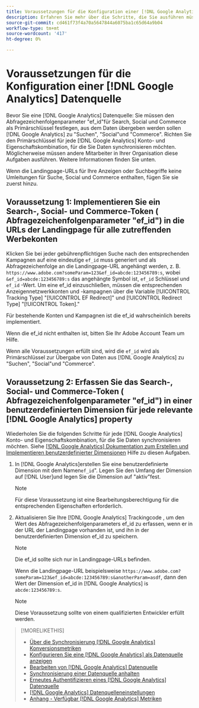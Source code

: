 ```yaml
---
title: Voraussetzungen für die Konfiguration einer [!DNL Google Analytics] Datenquelle
description: Erfahren Sie mehr über die Schritte, die Sie ausführen müssen, bevor Sie eine [!DNL Google Analytics] Datenquelle.
source-git-commit: cd461f73f4a70a5647844a6075ba1c65d64a9b04
workflow-type: tm+mt
source-wordcount: '417'
ht-degree: 0%

---
```


# Voraussetzungen für die Konfiguration einer [!DNL Google Analytics] Datenquelle

Bevor Sie eine [!DNL Google Analytics] Datenquelle: Sie müssen den Abfragezeichenfolgenparameter &quot;ef_id&quot;für Search, Social und Commerce als Primärschlüssel festlegen, aus dem Daten übergeben werden sollen [!DNL Google Analytics] zu &quot;Suchen&quot;, &quot;Social&quot;und &quot;Commerce&quot;. Richten Sie den Primärschlüssel für jede [!DNL Google Analytics] Konto- und Eigenschaftskombination, für die Sie Daten synchronisieren möchten. Möglicherweise müssen andere Mitarbeiter in Ihrer Organisation diese Aufgaben ausführen. Weitere Informationen finden Sie unten.

Wenn die Landingpage-URLs für Ihre Anzeigen oder Suchbegriffe keine Umleitungen für Suche, Social und Commerce enthalten, fügen Sie sie zuerst hinzu.

## Voraussetzung 1: Implementieren Sie ein Search-, Social- und Commerce-Token ( Abfragezeichenfolgenparameter &quot;ef_id&quot;) in die URLs der Landingpage für alle zutreffenden Werbekonten

Klicken Sie bei jeder gebührenpflichtigen Suche nach den entsprechenden Kampagnen auf eine eindeutige `ef_id` muss generiert und als Abfragezeichenfolge an die Landingpage-URL angehängt werden, z. B. `https://www.adobe.com?someParam=123&ef_id=abcde:123456789:s`, wobei `&ef_id=abcde:123456789:s` das angehängte Symbol ist, `ef_id` Schlüssel und `ef_id` -Wert. Um eine ef_id einzuschließen, müssen die entsprechenden Anzeigennetzwerkkonten und -kampagnen über die Variable [!UICONTROL Tracking Type] &quot;[!UICONTROL EF Redirect]&quot; und [!UICONTROL Redirect Type] &quot;[!UICONTROL Token].&quot;

Für bestehende Konten und Kampagnen ist die ef_id wahrscheinlich bereits implementiert.

Wenn die ef_id nicht enthalten ist, bitten Sie Ihr Adobe Account Team um Hilfe.

Wenn alle Voraussetzungen erfüllt sind, wird die `ef_id` wird als Primärschlüssel zur Übergabe von Daten aus [!DNL Google Analytics] zu &quot;Suchen&quot;, &quot;Social&quot;und &quot;Commerce&quot;.

## Voraussetzung 2: Erfassen Sie das Search-, Social- und Commerce-Token ( Abfragezeichenfolgenparameter &quot;ef_id&quot;) in einer benutzerdefinierten Dimension für jede relevante [!DNL Google Analytics] property

Wiederholen Sie die folgenden Schritte für jede [!DNL Google Analytics] Konto- und Eigenschaftskombination, für die Sie Daten synchronisieren möchten. Siehe [[!DNL Google Analytics] Dokumentation zum Erstellen und Implementieren benutzerdefinierter Dimensionen](https://support.google.com/analytics/answer/2709829?hl=en#zippy=%2Cin-this-article) Hilfe zu diesen Aufgaben.

1. In [!DNL Google Analytics]erstellen Sie eine benutzerdefinierte Dimension mit dem Namen`ef_id`&quot;. Legen Sie den Umfang der Dimension auf [!DNL User]und legen Sie die Dimension auf &quot;aktiv&quot;fest.

   >[!NOTE]
   >
   >Für diese Voraussetzung ist eine Bearbeitungsberechtigung für die entsprechenden Eigenschaften erforderlich.

1. Aktualisieren Sie Ihre [!DNL Google Analytics] Trackingcode , um den Wert des Abfragezeichenfolgenparameters ef_id zu erfassen, wenn er in der URL der Landingpage vorhanden ist, und ihn in der benutzerdefinierten Dimension ef_id zu speichern.

   >[!NOTE]
   >
   >Die ef_id sollte sich nur in Landingpage-URLs befinden.

   Wenn die Landingpage-URL beispielsweise `https://www.adobe.com?someParam=123&ef_id=abcde:123456789:s&anotherParam=asdf`, dann den Wert der Dimension ef_id in [!DNL Google Analytics] is `abcde:123456789:s`.

   >[!NOTE]
   >
   >Diese Voraussetzung sollte von einem qualifizierten Entwickler erfüllt werden.

>[!MORELIKETHIS]
>
>* [Über die Synchronisierung [!DNL Google Analytics] Konversionsmetriken](data-source-about.md)
>* [Konfigurieren Sie eine [!DNL Google Analytics] als Datenquelle anzeigen](data-source-configure.md)
>* [Bearbeiten von [!DNL Google Analytics] Datenquelle](data-source-edit.md)
>* [Synchronisierung einer Datenquelle anhalten](data-source-pause.md)
>* [Erneutes Authentifizieren eines [!DNL Google Analytics] Datenquelle](data-source-reauthenticate.md)
>* [[!DNL Google Analytics] Datenquelleneinstellungen](data-source-settings.md)
>* [Anhang - Verfügbar [!DNL Google Analytics] Metriken](data-source-ga-metrics.md)

